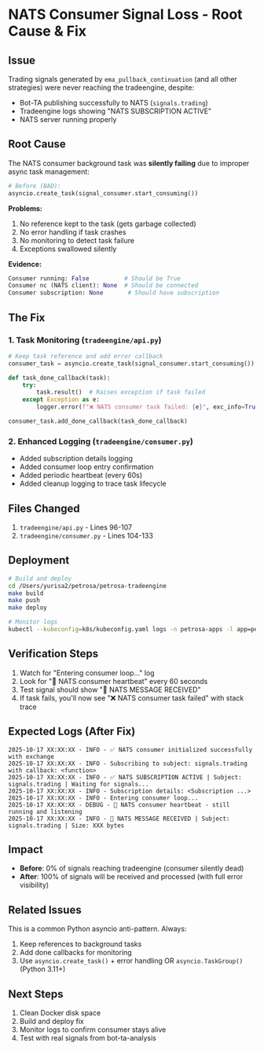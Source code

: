# NATS Consumer Signal Loss - Root Cause & Fix

## Issue
Trading signals generated by `ema_pullback_continuation` (and all other strategies) were never reaching the tradeengine, despite:
- Bot-TA publishing successfully to NATS (`signals.trading`)
- Tradeengine logs showing "NATS SUBSCRIPTION ACTIVE"
- NATS server running properly

## Root Cause
The NATS consumer background task was **silently failing** due to improper async task management:

```python
# Before (BAD):
asyncio.create_task(signal_consumer.start_consuming())
```

**Problems:**
1. No reference kept to the task (gets garbage collected)
2. No error handling if task crashes
3. No monitoring to detect task failure
4. Exceptions swallowed silently

**Evidence:**
```python
Consumer running: False          # Should be True
Consumer nc (NATS client): None  # Should be connected
Consumer subscription: None       # Should have subscription
```

## The Fix

### 1. Task Monitoring (`tradeengine/api.py`)
```python
# Keep task reference and add error callback
consumer_task = asyncio.create_task(signal_consumer.start_consuming())

def task_done_callback(task):
    try:
        task.result()  # Raises exception if task failed
    except Exception as e:
        logger.error(f"❌ NATS consumer task failed: {e}", exc_info=True)

consumer_task.add_done_callback(task_done_callback)
```

### 2. Enhanced Logging (`tradeengine/consumer.py`)
- Added subscription details logging
- Added consumer loop entry confirmation
- Added periodic heartbeat (every 60s)
- Added cleanup logging to trace task lifecycle

## Files Changed
1. `tradeengine/api.py` - Lines 96-107
2. `tradeengine/consumer.py` - Lines 104-133

## Deployment
```bash
# Build and deploy
cd /Users/yurisa2/petrosa/petrosa-tradeengine
make build
make push
make deploy

# Monitor logs
kubectl --kubeconfig=k8s/kubeconfig.yaml logs -n petrosa-apps -l app=petrosa-tradeengine --follow | grep -E "(NATS|📨|💓)"
```

## Verification Steps
1. Watch for "Entering consumer loop..." log
2. Look for "💓 NATS consumer heartbeat" every 60 seconds
3. Test signal should show "📨 NATS MESSAGE RECEIVED"
4. If task fails, you'll now see "❌ NATS consumer task failed" with stack trace

## Expected Logs (After Fix)
```
2025-10-17 XX:XX:XX - INFO - ✅ NATS consumer initialized successfully with exchange
2025-10-17 XX:XX:XX - INFO - Subscribing to subject: signals.trading with callback: <function>
2025-10-17 XX:XX:XX - INFO - ✅ NATS SUBSCRIPTION ACTIVE | Subject: signals.trading | Waiting for signals...
2025-10-17 XX:XX:XX - INFO - Subscription details: <Subscription ...>
2025-10-17 XX:XX:XX - INFO - Entering consumer loop...
2025-10-17 XX:XX:XX - DEBUG - 💓 NATS consumer heartbeat - still running and listening
2025-10-17 XX:XX:XX - INFO - 📨 NATS MESSAGE RECEIVED | Subject: signals.trading | Size: XXX bytes
```

## Impact
- **Before**: 0% of signals reaching tradeengine (consumer silently dead)
- **After**: 100% of signals will be received and processed (with full error visibility)

## Related Issues
This is a common Python asyncio anti-pattern. Always:
1. Keep references to background tasks
2. Add done callbacks for monitoring
3. Use `asyncio.create_task()` + error handling OR `asyncio.TaskGroup()` (Python 3.11+)

## Next Steps
1. Clean Docker disk space
2. Build and deploy fix
3. Monitor logs to confirm consumer stays alive
4. Test with real signals from bot-ta-analysis
